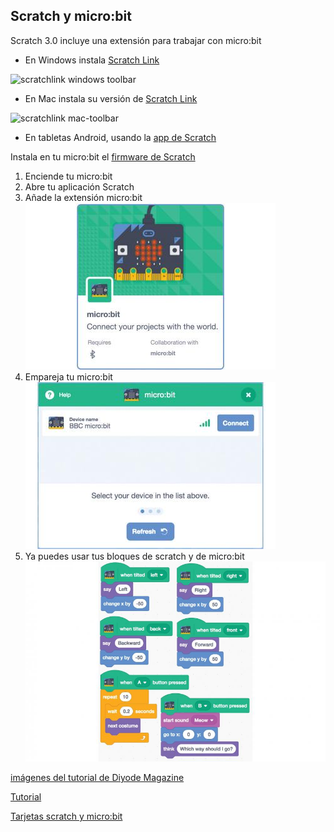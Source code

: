 ## Scratch y micro:bit

Scratch 3.0 incluye una extensión para trabajar con micro:bit

* En Windows instala [Scratch Link](https://downloads.scratch.mit.edu/link/windows.zip)

![scratchlink windows toolbar](https://scratch.mit.edu/images/scratchlink/windows-toolbar.png)

* En Mac instala su versión de [Scratch Link](https://downloads.scratch.mit.edu/link/mac.zip)

![scratchlink mac-toolbar](https://scratch.mit.edu/images/scratchlink/mac-toolbar.png)

* En tabletas Android, usando la [app de Scratch](https://play.google.com/store/apps/details?id=org.scratch)

Instala en tu micro:bit el [firmware de Scratch](https://downloads.scratch.mit.edu/microbit/scratch-microbit-1.1.0.hex.zip)

1. Enciende tu micro:bit
1. Abre tu aplicación Scratch
1. Añade la extensión micro:bit
![ExtensionScratchMicro:bit.jpeg](./images/ExtensionScratchMicro:bit.jpeg)
1. Empareja tu micro:bit
![pairMicrobit.jpeg](./images/pairMicrobit.jpeg)
1. Ya puedes usar tus bloques de scratch y de micro:bit
![programaScratchMicrobit.jpeg](./images/programaScratchMicrobit.jpeg)

[imágenes del tutorial de Diyode Magazine](https://diyodemag.com/education/kids_coding_scratch_30_meets_micro_bit)

[Tutorial](https://scratch.mit.edu/microbit)

[Tarjetas scratch  y micro:bit](https://resources.scratch.mit.edu/www/cards/en/microbit-cards.pdf)